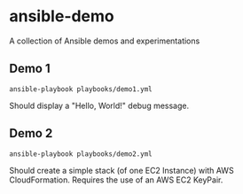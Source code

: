 # ansible-demo
A collection of Ansible demos and experimentations

## Demo 1
`ansible-playbook playbooks/demo1.yml`

Should display a "Hello, World!" debug message.

## Demo 2
`ansible-playbook playbooks/demo2.yml`

Should create a simple stack (of one EC2 Instance) with AWS CloudFormation.
Requires the use of an AWS EC2 KeyPair.

